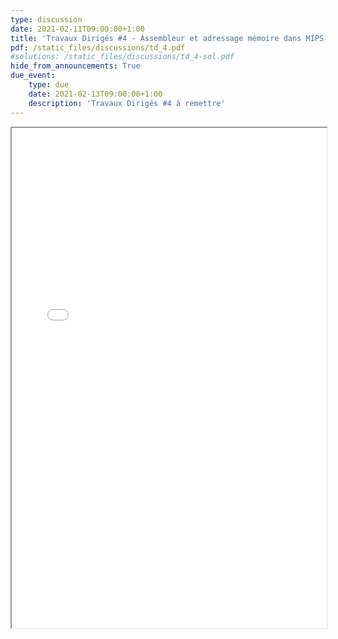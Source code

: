 ```yaml
---
type: discussion
date: 2021-02-11T09:00:00+1:00
title: 'Travaux Dirigés #4 - Assembleur et adressage mémoire dans MIPS'
pdf: /static_files/discussions/td_4.pdf
#solutions: /static_files/discussions/td_4-sol.pdf
hide_from_announcements: True
due_event:
    type: due
    date: 2021-02-13T09:00:00+1:00
    description: 'Travaux Dirigés #4 à remettre'
---
```

<iframe src="{{ page.pdf | prepend: site.baseurl | prepend : site.url}}" width="100%" height="800em"></iframe>
